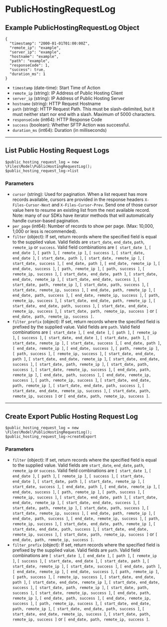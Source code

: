 # PublicHostingRequestLog

## Example PublicHostingRequestLog Object

```
{
  "timestamp": "2000-01-01T01:00:00Z",
  "remote_ip": "example",
  "server_ip": "example",
  "hostname": "example",
  "path": "example",
  "responseCode": 1,
  "success": true,
  "duration_ms": 1
}
```

* `timestamp` (date-time): Start Time of Action
* `remote_ip` (string): IP Address of Public Hosting Client
* `server_ip` (string): IP Address of Public Hosting Server
* `hostname` (string): HTTP Request Hostname
* `path` (string): HTTP Request Path. This must be slash-delimited, but it must neither start nor end with a slash. Maximum of 5000 characters.
* `responseCode` (int64): HTTP Response Code
* `success` (boolean): Whether SFTP Action was successful.
* `duration_ms` (int64): Duration (in milliseconds)

---

## List Public Hosting Request Logs

```
$public_hosting_request_log = new \Files\Model\PublicHostingRequestLog();
$public_hosting_request_log->list
```


### Parameters

* `cursor` (string): Used for pagination.  When a list request has more records available, cursors are provided in the response headers `X-Files-Cursor-Next` and `X-Files-Cursor-Prev`.  Send one of those cursor value here to resume an existing list from the next available record.  Note: many of our SDKs have iterator methods that will automatically handle cursor-based pagination.
* `per_page` (int64): Number of records to show per page.  (Max: 10,000, 1,000 or less is recommended).
* `filter` (object): If set, return records where the specified field is equal to the supplied value. Valid fields are `start_date`, `end_date`, `path`, `remote_ip` or `success`. Valid field combinations are `[ start_date ]`, `[ end_date ]`, `[ path ]`, `[ remote_ip ]`, `[ success ]`, `[ start_date, end_date ]`, `[ start_date, path ]`, `[ start_date, remote_ip ]`, `[ start_date, success ]`, `[ end_date, path ]`, `[ end_date, remote_ip ]`, `[ end_date, success ]`, `[ path, remote_ip ]`, `[ path, success ]`, `[ remote_ip, success ]`, `[ start_date, end_date, path ]`, `[ start_date, end_date, remote_ip ]`, `[ start_date, end_date, success ]`, `[ start_date, path, remote_ip ]`, `[ start_date, path, success ]`, `[ start_date, remote_ip, success ]`, `[ end_date, path, remote_ip ]`, `[ end_date, path, success ]`, `[ end_date, remote_ip, success ]`, `[ path, remote_ip, success ]`, `[ start_date, end_date, path, remote_ip ]`, `[ start_date, end_date, path, success ]`, `[ start_date, end_date, remote_ip, success ]`, `[ start_date, path, remote_ip, success ]` or `[ end_date, path, remote_ip, success ]`.
* `filter_prefix` (object): If set, return records where the specified field is prefixed by the supplied value. Valid fields are `path`. Valid field combinations are `[ start_date ]`, `[ end_date ]`, `[ path ]`, `[ remote_ip ]`, `[ success ]`, `[ start_date, end_date ]`, `[ start_date, path ]`, `[ start_date, remote_ip ]`, `[ start_date, success ]`, `[ end_date, path ]`, `[ end_date, remote_ip ]`, `[ end_date, success ]`, `[ path, remote_ip ]`, `[ path, success ]`, `[ remote_ip, success ]`, `[ start_date, end_date, path ]`, `[ start_date, end_date, remote_ip ]`, `[ start_date, end_date, success ]`, `[ start_date, path, remote_ip ]`, `[ start_date, path, success ]`, `[ start_date, remote_ip, success ]`, `[ end_date, path, remote_ip ]`, `[ end_date, path, success ]`, `[ end_date, remote_ip, success ]`, `[ path, remote_ip, success ]`, `[ start_date, end_date, path, remote_ip ]`, `[ start_date, end_date, path, success ]`, `[ start_date, end_date, remote_ip, success ]`, `[ start_date, path, remote_ip, success ]` or `[ end_date, path, remote_ip, success ]`.

---

## Create Export Public Hosting Request Log

```
$public_hosting_request_log = new \Files\Model\PublicHostingRequestLog();
$public_hosting_request_log->createExport
```


### Parameters

* `filter` (object): If set, return records where the specified field is equal to the supplied value. Valid fields are `start_date`, `end_date`, `path`, `remote_ip` or `success`. Valid field combinations are `[ start_date ]`, `[ end_date ]`, `[ path ]`, `[ remote_ip ]`, `[ success ]`, `[ start_date, end_date ]`, `[ start_date, path ]`, `[ start_date, remote_ip ]`, `[ start_date, success ]`, `[ end_date, path ]`, `[ end_date, remote_ip ]`, `[ end_date, success ]`, `[ path, remote_ip ]`, `[ path, success ]`, `[ remote_ip, success ]`, `[ start_date, end_date, path ]`, `[ start_date, end_date, remote_ip ]`, `[ start_date, end_date, success ]`, `[ start_date, path, remote_ip ]`, `[ start_date, path, success ]`, `[ start_date, remote_ip, success ]`, `[ end_date, path, remote_ip ]`, `[ end_date, path, success ]`, `[ end_date, remote_ip, success ]`, `[ path, remote_ip, success ]`, `[ start_date, end_date, path, remote_ip ]`, `[ start_date, end_date, path, success ]`, `[ start_date, end_date, remote_ip, success ]`, `[ start_date, path, remote_ip, success ]` or `[ end_date, path, remote_ip, success ]`.
* `filter_prefix` (object): If set, return records where the specified field is prefixed by the supplied value. Valid fields are `path`. Valid field combinations are `[ start_date ]`, `[ end_date ]`, `[ path ]`, `[ remote_ip ]`, `[ success ]`, `[ start_date, end_date ]`, `[ start_date, path ]`, `[ start_date, remote_ip ]`, `[ start_date, success ]`, `[ end_date, path ]`, `[ end_date, remote_ip ]`, `[ end_date, success ]`, `[ path, remote_ip ]`, `[ path, success ]`, `[ remote_ip, success ]`, `[ start_date, end_date, path ]`, `[ start_date, end_date, remote_ip ]`, `[ start_date, end_date, success ]`, `[ start_date, path, remote_ip ]`, `[ start_date, path, success ]`, `[ start_date, remote_ip, success ]`, `[ end_date, path, remote_ip ]`, `[ end_date, path, success ]`, `[ end_date, remote_ip, success ]`, `[ path, remote_ip, success ]`, `[ start_date, end_date, path, remote_ip ]`, `[ start_date, end_date, path, success ]`, `[ start_date, end_date, remote_ip, success ]`, `[ start_date, path, remote_ip, success ]` or `[ end_date, path, remote_ip, success ]`.
